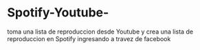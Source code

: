 # Spotify-Youtube-
toma una lista de reproduccion desde Youtube y crea una lista de reproduccion en Spotify ingresando a travez de facebook
